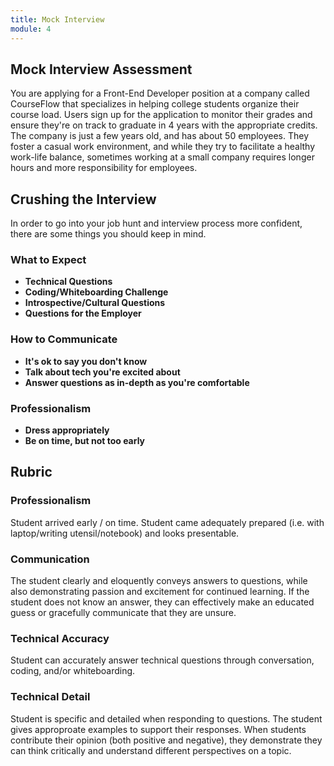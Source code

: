 ```yaml
---
title: Mock Interview
module: 4
---
```



## Mock Interview Assessment

You are applying for a Front-End Developer position at a company called CourseFlow that specializes in helping college students organize their course load. Users sign up for the application to monitor their grades and ensure they're on track to graduate in 4 years with the appropriate credits. The company is just a few years old, and has about 50 employees. They foster a casual work environment, and while they try to facilitate a healthy work-life balance, sometimes working at a small company requires longer hours and more responsibility for employees.

## Crushing the Interview

In order to go into your job hunt and interview process more confident, there are some things you should keep in mind.

### What to Expect

* **Technical Questions**
* **Coding/Whiteboarding Challenge**
* **Introspective/Cultural Questions**
* **Questions for the Employer**

### How to Communicate

* **It's ok to say you don't know**
* **Talk about tech you're excited about**
* **Answer questions as in-depth as you're comfortable**

### Professionalism

* **Dress appropriately**
* **Be on time, but not too early**


## Rubric

### Professionalism

Student arrived early / on time. Student came adequately prepared (i.e. with laptop/writing utensil/notebook) and looks presentable. 

### Communication

The student clearly and eloquently conveys answers to questions, while also demonstrating passion and excitement for continued learning. If the student does not know an answer, they can effectively make an educated guess or gracefully communicate that they are unsure.

### Technical Accuracy

Student can accurately answer technical questions through conversation, coding, and/or whiteboarding.

### Technical Detail

Student is specific and detailed when responding to questions. The student gives approproate examples to support their responses. When students contribute their opinion (both positive and negative), they demonstrate they can think critically and understand different perspectives on a topic.
